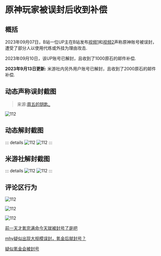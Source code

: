 # 原神玩家被误封后收到补偿


## 概括
2023年09月07日，B站一位UP主在B站发布[视频1](https://www.bilibili.com/video/av575707331)和[视频2](https://www.bilibili.com/video/av490751242)声称原神账号被误封，遭受了部分人以使用代练或外挂为理由攻击.

2023年09月10日，该UP账号已解封，且收到了1000原石的邮件补偿.

**2023年9月13日更新:**
米游社内另外用户账号已解封，且收到了2000原石的邮件补偿.

## 动态声称误封截图
> 来源:[周五的钥匙_](https://space.bilibili.com/76053527/dynamic)

![112](./1.jpg)

## 动态解封截图
::: details
![112](./2.jpg)
![112](./3.jpg)
:::

## 米游社解封截图
::: details
![112](./7.jpg)
![112](./8.jpg)
:::


## 评论区行为
![112](./4.jpg)

![112](./5.jpg)

![112](./6.jpg)

[前一天才氪完满命今天就被封号了是吧](https://www.bilibili.com/video/av575707331)

[mhy疑似出现大规模误封，氪金后就封号？](https://www.bilibili.com/video/av490751242)

[疑似氪金会被封号](https://bbs.nga.cn/read.php?tid=37670699)